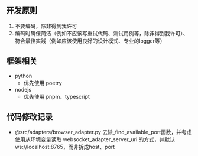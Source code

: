 ## 开发原则

1. 不要编码，除非得到我许可
2. 编码时确保简洁（例如不应该写重试代码、测试用例等，除非得到我许可）、符合最佳实践（例如应该使用良好的设计模式、专业的logger等）

## 框架相关

- python
  - 优先使用 poetry
- nodejs
  - 优先使用 pnpm、typescript

## 代码修改记录

- @src/adapters/browser_adapter.py 去除_find_available_port函数，并考虑使用从环境变量读取 websocket_adapter_server_uri 的方式，并默认 ws://localhost:8765，而非拆成host、port